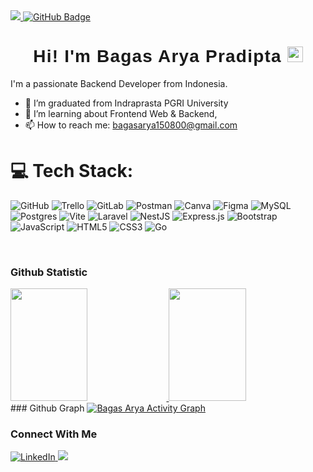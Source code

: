 <a href="https://github.com/bagasarya15/github-profile-views-counter">
    <img src="https://komarev.com/ghpvc/?username=bagasarya15">
</a>
<a href="https://github.com/bagasarya15?tab=followers">
  <img src="https://img.shields.io/github/followers/bagasarya15?label=Followers&style=social" alt="GitHub Badge">
</a>

<h1 style="text-align:center;border:0;font-family:'Poppins',sans-serif;font-weight:600;letter-spacing:1.2px;" align="center">Hi! I'm Bagas Arya Pradipta <img src="https://media.giphy.com/media/hvRJCLFzcasrR4ia7z/giphy.gif" width="25px"> </h1>

I'm a passionate Backend Developer from Indonesia.
- 🔭 I’m graduated from Indraprasta PGRI University
- 🌱 I’m learning about Frontend Web & Backend, 
- 📫 How to reach me: bagasarya150800@gmail.com

# 💻 Tech Stack:
![GitHub](https://img.shields.io/badge/github-%23121011.svg?style=flat&logo=github&logoColor=white) ![Trello](https://img.shields.io/badge/Trello-%23026AA7.svg?style=flat&logo=Trello&logoColor=white) ![GitLab](https://img.shields.io/badge/gitlab-%23181717.svg?style=flat&logo=gitlab&logoColor=white) ![Postman](https://img.shields.io/badge/Postman-FF6C37?style=flat&logo=postman&logoColor=white) ![Canva](https://img.shields.io/badge/Canva-%2300C4CC.svg?style=flat&logo=Canva&logoColor=white) ![Figma](https://img.shields.io/badge/figma-%23F24E1E.svg?style=flat&logo=figma&logoColor=white) ![MySQL](https://img.shields.io/badge/mysql-4479A1.svg?style=flat&logo=mysql&logoColor=white) ![Postgres](https://img.shields.io/badge/postgres-%23316192.svg?style=flat&logo=postgresql&logoColor=white) ![Vite](https://img.shields.io/badge/vite-%23646CFF.svg?style=flat&logo=vite&logoColor=white) ![Laravel](https://img.shields.io/badge/laravel-%23FF2D20.svg?style=flat&logo=laravel&logoColor=white) ![NestJS](https://img.shields.io/badge/nestjs-%23E0234E.svg?style=flat&logo=nestjs&logoColor=white) ![Express.js](https://img.shields.io/badge/express.js-%23404d59.svg?style=flat&logo=express&logoColor=%2361DAFB) ![Bootstrap](https://img.shields.io/badge/bootstrap-%238511FA.svg?style=flat&logo=bootstrap&logoColor=white) ![JavaScript](https://img.shields.io/badge/javascript-%23323330.svg?style=flat&logo=javascript&logoColor=%23F7DF1E) ![HTML5](https://img.shields.io/badge/html5-%23E34F26.svg?style=flat&logo=html5&logoColor=white) ![CSS3](https://img.shields.io/badge/css3-%231572B6.svg?style=flat&logo=css3&logoColor=white) ![Go](https://img.shields.io/badge/go-%2300ADD8.svg?style=flat&logo=go&logoColor=white)

<br>
  
### Github Statistic

<a href="https://github.com/bagasarya15">
  <img height="180em" width="49.5%" src="https://github-readme-stats-eight-theta.vercel.app/api?username=bagasarya15&show_icons=true&theme=algolia&include_all_commits=true&count_private=true"/>
  <img height="180em" width="49.5%" src="https://github-readme-stats-eight-theta.vercel.app/api/top-langs/?username=bagasarya15&layout=compact&langs_count=8&theme=algolia"/>
</a>

<br>
### Github Graph
<a href="https://github.com/Ashutosh00710/github-readme-activity-graph" style="margin-top: 50%;" ><img alt="Bagas Arya Activity Graph" src="https://github-readme-activity-graph.vercel.app/graph?username=bagasarya15&bg_color=050f2c&color=58a6ff&line=000080&point=FFFFFF&area=true&hide_border=true" /></a>

### Connect With Me
<a href="https://www.linkedin.com/in/bagas-a-048582132/">
  <img src="https://img.icons8.com/fluent/48/000000/linkedin.png" alt="LinkedIn">
<a href = "mailto:bagasarya150800@gmail.com">
  <img src="https://img.icons8.com/fluent/48/000000/gmail.png"/>
</a>
